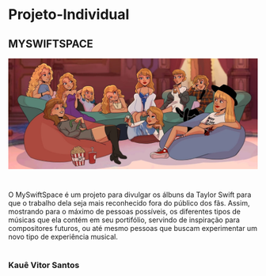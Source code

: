 #  Projeto-Individual 

## MYSWIFTSPACE

![Logo](site/public/assets/imgs/desenhodaseras2.jpg)

#
O MySwiftSpace é um projeto para divulgar os álbuns da Taylor Swift para que o trabalho dela seja mais reconhecido fora do público dos fãs. Assim, mostrando para o máximo de pessoas possíveis, os diferentes tipos de músicas que ela contém em seu portifólio, servindo de inspiração para compositores futuros, ou até mesmo pessoas que buscam experimentar um novo tipo de experiência musical.
#

### Kauê Vitor Santos

